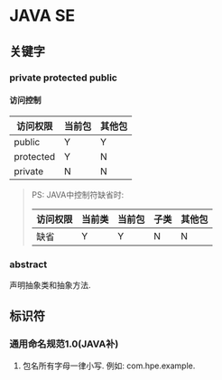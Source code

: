 # JAVA SE

## 关键字

### private protected public

#### 访问控制

| 访问权限  | 当前包 | 其他包 |
| --------- | ------ | ------ |
| public    | Y      | Y      |
| protected | Y      | N      |
| private   | N      | N      |

> PS: JAVA中控制符缺省时:
>
> | 访问权限 | 当前类 | 当前包 | 子类 | 其他包 |
> | -------- | ------ | ------ | ---- | ------ |
> | 缺省     | Y      | Y      | N    | N      |

### abstract

声明抽象类和抽象方法.

## 标识符

### 通用命名规范1.0(JAVA补)

1. 包名所有字母一律小写. 例如: com.hpe.example.